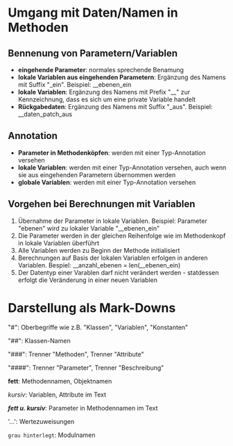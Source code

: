 



# Umgang mit Daten/Namen in Methoden

## Bennenung von Parametern/Variablen
- **eingehende Parameter**: normales sprechende Benamung 
- **lokale Variablen aus eingehenden Parametern**: Ergänzung des Namens mit Suffix "_ein". Beispiel: __ebenen_ein 
- **lokale Variablen**: Ergänzung des Namens mit Prefix "__" zur Kennzeichnung, dass es sich um eine private Variable handelt
- **Rückgabedaten**: Ergänzung des Namens mit Suffix "_aus". Beispiel: __daten_patch_aus

## Annotation
- **Parameter in Methodenköpfen**: werden mit einer Typ-Annotation versehen
- **lokale Variablen**: werden mit einer Typ-Annotation versehen, auch wenn sie aus eingehenden Parametern übernommen werden
- **globale Variablen**: werden mit einer Typ-Annotation versehen

## Vorgehen bei Berechnungen mit Variablen
1. Übernahme der Parameter in lokale Variablen. Beispiel: Parameter "ebenen" wird zu lokaler Variable "__ebenen_ein"
2. Die Parameter werden in der gleichen Reihenfolge wie im Methodenkopf in lokale Variablen überführt 
3. Alle Variablen werden zu Beginn der Methode initialisiert
4. Berechnungen auf Basis der lokalen Variablen erfolgen in anderen Variablen. Bespiel: __anzahl_ebenen = len(__ebenen_ein)
5. Der Datentyp einer Varablen darf nicht verändert werden - statdessen erfolgt die Veränderung in einer neuen Variablen



# Darstellung als Mark-Downs

"#": Oberbegriffe wie z.B. "Klassen", "Variablen", "Konstanten"

"##": Klassen-Namen

"###": Trenner "Methoden", Trenner "Attribute"

"####": Trenner "Parameter", Trenner "Beschreibung"

**fett**: Methodennamen, Objektnamen

*kursiv*: Variablen, Attribute im Text

***fett u. kursiv***: Parameter in Methodennamen im Text

'...': Wertezuweisungen

```grau hinterlegt```: Modulnamen 

